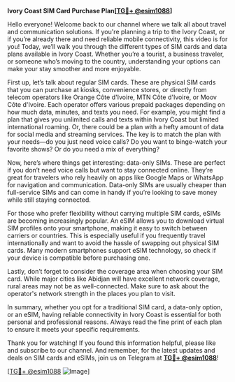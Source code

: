 **Ivory Coast SIM Card Purchase Plan[[TG💪+ @esim1088](https://t.me/s/esim1088)]**

Hello everyone! Welcome back to our channel where we talk all about travel and communication solutions. If you're planning a trip to the Ivory Coast, or if you’re already there and need reliable mobile connectivity, this video is for you! Today, we’ll walk you through the different types of SIM cards and data plans available in Ivory Coast. Whether you’re a tourist, a business traveler, or someone who’s moving to the country, understanding your options can make your stay smoother and more enjoyable.

First up, let’s talk about regular SIM cards. These are physical SIM cards that you can purchase at kiosks, convenience stores, or directly from telecom operators like Orange Côte d'Ivoire, MTN Côte d'Ivoire, or Moov Côte d'Ivoire. Each operator offers various prepaid packages depending on how much data, minutes, and texts you need. For example, you might find a plan that gives you unlimited calls and texts within Ivory Coast but limited international roaming. Or, there could be a plan with a hefty amount of data for social media and streaming services. The key is to match the plan with your needs—do you just need voice calls? Do you want to binge-watch your favorite shows? Or do you need a mix of everything?

Now, here’s where things get interesting: data-only SIMs. These are perfect if you don’t need voice calls but want to stay connected online. They’re great for travelers who rely heavily on apps like Google Maps or WhatsApp for navigation and communication. Data-only SIMs are usually cheaper than full-service SIMs and can come in handy if you’re looking to save money while still staying connected.

For those who prefer flexibility without carrying multiple SIM cards, eSIMs are becoming increasingly popular. An eSIM allows you to download virtual SIM profiles onto your smartphone, making it easy to switch between carriers or countries. This is especially useful if you frequently travel internationally and want to avoid the hassle of swapping out physical SIM cards. Many modern smartphones support eSIM technology, so check if your device is compatible before purchasing one.

Lastly, don’t forget to consider the coverage area when choosing your SIM card. While major cities like Abidjan will have excellent network coverage, rural areas may not be as well-connected. Make sure to ask about the operator's network strength in the places you plan to visit.

In summary, whether you opt for a traditional SIM card, a data-only option, or an eSIM, having reliable connectivity in Ivory Coast is essential for both personal and professional reasons. Always read the fine print of each plan to ensure it meets your specific requirements.

Thank you for watching! If you found this information helpful, please like and subscribe to our channel. And remember, for the latest updates and deals on SIM cards and eSIMs, join us on Telegram at **[TG💪+ @esim1088](https://t.me/s/esim1088)**!

[[TG💪+ @esim1088](https://t.me/s/esim1088) ![Image](https://i.postimg.cc/Y0z9fWf4/image.png)]